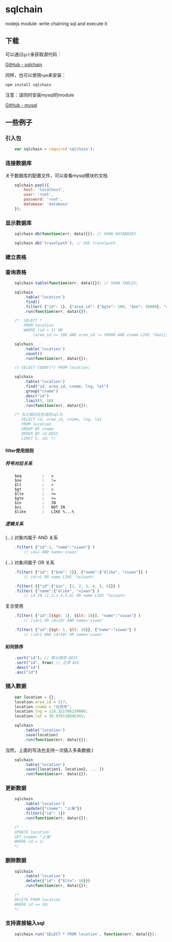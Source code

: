 # sqlchain

nodejs module: write chaining sql and execute it

## 下载

可以通过`git`来获取源代码：

[GitHub - sqlchain](https://github.com/xiwan/sqlchain)

同样，也可以使用`npm`来安装：

	npm install sqlchain

注意：请同时安装mysql的module 

[GitHub - mysql](https://github.com/felixge/node-mysql)

## 一些例子

### 引入包

```javascript
	var sqlchain = require('sqlchain');
```

### 连接数据库

关于数据库的配置文件，可以查看mysql模块的文档

```javascript
	sqlchain.pool({
		host: 'localhost',
		user: 'root',
		password: 'root',
		database: 'database'
	});
```
### 显示数据库

```javascript
	sqlchain.db(function(err, data){}); // SHOW DATABASES

	sqlchain.db('travelpath'); // USE travelpath
```

### 建立表格

### 查询表格

```javascript
	sqlchain.table(function(err, data){}); // SHOW TABLES;

	sqlchain
		.table('location')
		.find()
		.filter( {"id": 1}, {"area_id": {"$gte": 100, "$ne": 30000}, "cname": {"$like": "%beijing%"}} )
		.run(function(err, data){}); 

	/* 	SELECT * 
		FROM location 
		WHERE (id = 1) OR 
			(area_id >= 100 AND area_id != 30000 AND cname LIKE '%beijing%') */

	sqlchain
		.table('location')
		.count()
		.run(function(err, data){});

	// SELECT COUNT(*) FROM location;

	sqlchain
		.table('location')
		.find("id, area_id, cname, lng, lat")
		.group("cname")
		.desc("id")
		.limit(5, 10)
		.run(function(err, data){});

	/* 与之相对应生成的sql为
	   SELECT id, area_id, cname, lng, lat
	   FROM location
	   GROUP BY cname
	   ORDER BY id DESC
	   LIMIT 5, 10; */
```

#### filter使用规则

##### 符号对应关系

```text
	$eq			: 	=
	$ne 		:	!=
	$lt 		: 	<
	$gt 		:   >
	$lte 		:	<=
	$gte 		:   >=
	$in 		:   IN
	$ni     	:	NOT IN
	$like       :   LIKE %...%

```

##### 逻辑关系

{...} 对象内属于 AND 关系

```javascript
	.filter( {"id":1, "name":"xiwan"} ) 
		// id=1 AND name='xiwan'
```

{...} 对象间属于 OR 关系

```javascript
	.filter( {"id": {"$ne": 1}}, {"name":{"$like", "xiwan"}} ) 
		// id!=1 OR name LIKE '%xiwan%'

	.filter( {{"id":{"$in", [1, 2, 3, 4, 5, 6]}} )
	.filter( {"name":{"$like", "xiwan"} ) 
		// id IN (1,2,3,4,5,6) OR name LIKE '%xiwan%'
```

复合使用

```javascript	
	.filter( {"id":[{$gt: 1}, {$lt: 10}], "name":"xiwan"} ) 
		// (id>1 OR id<10) AND name='xiwan'

	.filter( {"id":{$gt: 1, $lt: 10}}, {"name":"xiwan"} ) 
		// (id>1 AND id<10) OR name='xiwan'
```

#### 如何排序

```javascript
	.sort("id"); // 默认倒序 DESC
	.sort("id", true) // 正序 ASC
	.desc("id")
	.asc("id")
```

### 插入数据

```javascript
	var location = {};
	location.area_id = 317;
	location.cname = "北京市";
	location.lng = 116.321706230000;
	location.lat = 39.976118846381;

	sqlchain
		.table('location')
		.save(location)
		.run(function(err, data){});
```

当然，上面的写法也支持一次插入多条数据:)

```javascript
	sqlchain
		.table('location')
		.save([location1, location2, ... ])
		.run(function(err, data){});
```

### 更新数据

```javascript
	sqlchain
	    .table('location')
	    .update({"cname": "上海"})
	    .filter({"id": 1})
	    .run(function(err, data){});

	/*
	UPDATE location 
	SET cname= "上海"
	WHERE id = 1;
	*/
```

### 删除数据

```javascript
	sqlchain
	    .table('location')
	    .delete({"id": {"$lte": 10}})
	    .run(function(err, data){});

	/*
	DELETE FROM location 
	WHERE id <= 10;
	*/
```

### 支持直接输入sql

```javascript
	sqlchain.run('SELECT * FROM location', function(err, data){});
```

